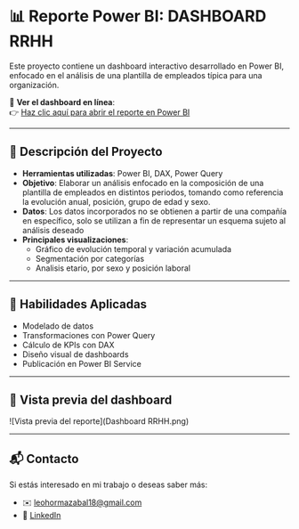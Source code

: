 # 📊 Reporte Power BI: DASHBOARD RRHH

Este proyecto contiene un dashboard interactivo desarrollado en Power BI, enfocado en el análisis de una plantilla de empleados típica para una organización.

🔗 **Ver el dashboard en línea**:  
👉 [Haz clic aquí para abrir el reporte en Power BI](https://app.powerbi.com/view?r=eyJrIjoiZGU3MjdmM2YtOTM0YS00ODdjLThhNDYtMzEyZTJhYzAxMjcwIiwidCI6ImZhYWIyZWQzLTBkYjYtNGU1NS05N2YyLWU5NTZhNzQ5NTU4NyIsImMiOjR9)

---

## 📌 Descripción del Proyecto

- **Herramientas utilizadas**: Power BI, DAX, Power Query  
- **Objetivo**: Elaborar un análisis enfocado en la composición de una plantilla de empleados en distintos periodos, tomando como referencia la evolución anual, posición, grupo de edad y sexo.  
- **Datos**: Los datos incorporados no se obtienen a partir de una compañía en específico, solo se utilizan a fin de representar un esquema sujeto al análisis deseado  
- **Principales visualizaciones**:  
  - Gráfico de evolución temporal y variación acumulada
  - Segmentación por categorías
  - Analisis etario, por sexo y posición laboral

---

## 🧠 Habilidades Aplicadas

- Modelado de datos
- Transformaciones con Power Query
- Cálculo de KPIs con DAX
- Diseño visual de dashboards
- Publicación en Power BI Service

---

## 📸 Vista previa del dashboard

![Vista previa del reporte](Dashboard RRHH.png)

---

## 📬 Contacto

Si estás interesado en mi trabajo o deseas saber más:
- ✉️ [leohormazabal18@gmail.com](mailto:leohormazabal18@gmail.com)
- 💼 [LinkedIn](https://www.linkedin.com/in/leonardo-hormazábal-osorio-b68904178/)

